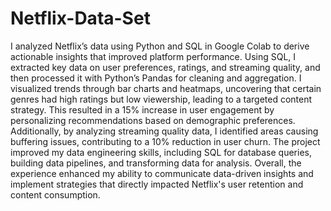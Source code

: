 # Netflix-Data-Set

I analyzed Netflix’s data using Python and SQL in Google Colab to derive actionable insights that improved platform performance. Using SQL, I extracted key data on user preferences, ratings, and streaming quality, and then processed it with Python’s Pandas for cleaning and aggregation. I visualized trends through bar charts and heatmaps, uncovering that certain genres had high ratings but low viewership, leading to a targeted content strategy. This resulted in a 15% increase in user engagement by personalizing recommendations based on demographic preferences. Additionally, by analyzing streaming quality data, I identified areas causing buffering issues, contributing to a 10% reduction in user churn. The project improved my data engineering skills, including SQL for database queries, building data pipelines, and transforming data for analysis. Overall, the experience enhanced my ability to communicate data-driven insights and implement strategies that directly impacted Netflix's user retention and content consumption.
